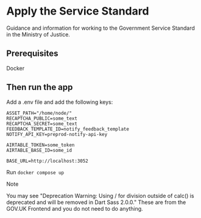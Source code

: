 # Apply the Service Standard

Guidance and information for working to the Government Service Standard in the Ministry of Justice.


## Prerequisites

Docker

## Then run the app

Add a .env file and add the following keys:

```
ASSET_PATH="/home/node/"
RECAPTCHA_PUBLIC=some_text
RECAPTCHA_SECRET=some_text
FEEDBACK_TEMPLATE_ID=notify_feedback_template
NOTIFY_API_KEY=preprod-notify-api-key

AIRTABLE_TOKEN=some_token
AIRTABLE_BASE_ID=some_id

BASE_URL=http://localhost:3052
```

Run `docker compose up`

> [!NOTE]
> You may see "Deprecation Warning: Using / for division outside of calc() is deprecated and will be removed in Dart Sass 2.0.0."
> These are from the GOV.UK Frontend and you do not need to do anything.
